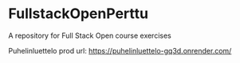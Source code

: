 # FullstackOpenPerttu
A repository for Full Stack Open course exercises

Puhelinluettelo prod url: https://puhelinluettelo-gq3d.onrender.com/